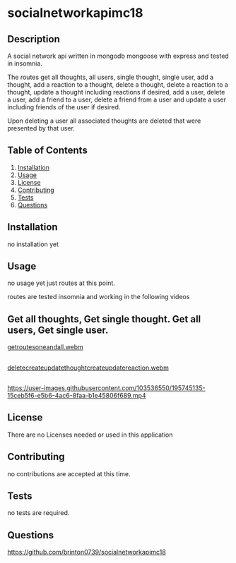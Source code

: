 # socialnetworkapimc18

## Description

A social network api written in mongodb mongoose with express and tested in insomnia.

The routes get all thoughts, all users, single thought, single user, add a thought, add a reaction to a thought, delete a thought, delete a reaction to a thought, update a thought including reactions if desired, add a user, delete a user, add a friend to a user, delete a friend from a user and update a user including friends of the user if desired.

Upon deleting a user all associated thoughts are deleted that were presented by that user.

## Table of Contents

1. [Installation](#installation)
2. [Usage](#usage)
3. [License](#license)
4. [Contributing](#contributing)
5. [Tests](#tests)
6. [Questions](#questions)

## Installation

no installation yet

## Usage

no usage yet just routes at this point.


routes are tested insomnia and working in the following videos

## Get all thoughts, Get single thought. Get all users, Get single user.

[getroutesoneandall.webm](https://user-images.githubusercontent.com/103536550/195744039-4ecf12d3-e174-47d4-9548-ecd686d082ce.webm)

##

[deletecreateupdatethoughtcreateupdatereaction.webm](https://user-images.githubusercontent.com/103536550/195744054-39689231-44ce-415b-9691-c8ee8a79d9af.webm)

##

https://user-images.githubusercontent.com/103536550/195745135-15ceb5f6-e5b6-4ac6-8faa-b1e45806f689.mp4



## License

There are no Licenses needed or used in this application

## Contributing

no contributions are accepted at this time.

## Tests

no tests are required.

## Questions

https://github.com/brinton0739/socialnetworkapimc18
